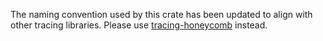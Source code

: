 The naming convention used by this crate has been updated to align with other tracing libraries.
Please use [tracing-honeycomb](https://crates.io/crates/tracing-honeycomb) instead.

